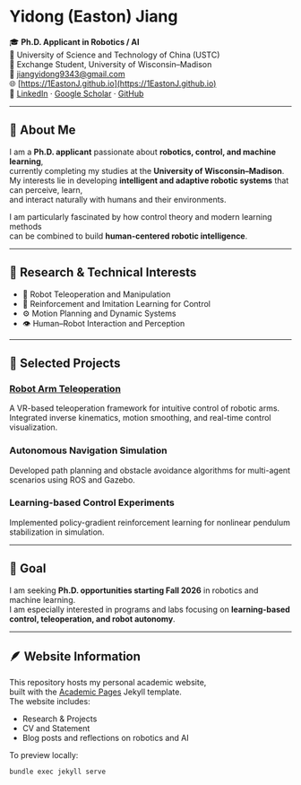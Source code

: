 # Yidong (Easton) Jiang

🎓 **Ph.D. Applicant in Robotics / AI**  
🏫 University of Science and Technology of China (USTC)  
🔁 Exchange Student, University of Wisconsin–Madison  
📧 [jiangyidong9343@gmail.com](mailto:jiangyidong9343@gmail.com)  
🌐 [https://1EastonJ.github.io](https://1EastonJ.github.io)  
🔗 [LinkedIn](https://www.linkedin.com/in/yidong-easton-jiang-b2134934a/) · [Google Scholar](https://scholar.google.com/citations?user=hBqDFBoAAAAJ&hl=en) · [GitHub](https://github.com/1EastonJ)

---

## 👋 About Me

I am a **Ph.D. applicant** passionate about **robotics, control, and machine learning**,  
currently completing my studies at the **University of Wisconsin–Madison**.  
My interests lie in developing **intelligent and adaptive robotic systems** that can perceive, learn,  
and interact naturally with humans and their environments.

I am particularly fascinated by how control theory and modern learning methods  
can be combined to build **human-centered robotic intelligence**.

---

## 🧠 Research & Technical Interests

- 🤖 Robot Teleoperation and Manipulation  
- 🧩 Reinforcement and Imitation Learning for Control  
- ⚙️ Motion Planning and Dynamic Systems  
- 👁️ Human–Robot Interaction and Perception  

---

## 🧪 Selected Projects

### [Robot Arm Teleoperation](https://github.com/1EastonJ/vive_piper)
A VR-based teleoperation framework for intuitive control of robotic arms.  
Integrated inverse kinematics, motion smoothing, and real-time control visualization.

### Autonomous Navigation Simulation
Developed path planning and obstacle avoidance algorithms for multi-agent scenarios using ROS and Gazebo.

### Learning-based Control Experiments
Implemented policy-gradient reinforcement learning for nonlinear pendulum stabilization in simulation.

---

## 🎯 Goal

I am seeking **Ph.D. opportunities starting Fall 2026** in robotics and machine learning.  
I am especially interested in programs and labs focusing on **learning-based control, teleoperation, and robot autonomy**.

---

## 🪶 Website Information

This repository hosts my personal academic website,  
built with the [Academic Pages](https://academicpages.github.io/) Jekyll template.  
The website includes:
- Research & Projects  
- CV and Statement  
- Blog posts and reflections on robotics and AI  

To preview locally:
```bash
bundle exec jekyll serve
